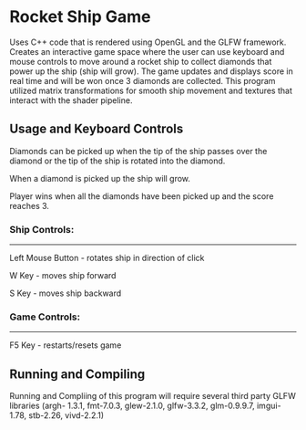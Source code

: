 # Rocket Ship Game

Uses C++ code that is rendered using OpenGL and the GLFW framework.
Creates an interactive game space where the user can use keyboard and mouse controls to move around a rocket ship to collect diamonds that power up the ship (ship will grow). The game updates and displays score in real time and will be won once 3 diamonds are collected. 
This program utilized matrix transformations for smooth ship movement and textures that interact with the shader pipeline.

## Usage and Keyboard Controls

Diamonds can be picked up when the tip of the ship passes over the diamond or the tip of the ship is rotated into the diamond.

When a diamond is picked up the ship will grow.

Player wins when all the diamonds have been picked up and the score reaches 3.

### Ship Controls:
-------------
Left Mouse Button - rotates ship in direction of click

W Key - moves ship forward

S Key - moves ship backward

### Game Controls:
-------------
F5 Key - restarts/resets game

## Running and Compiling
Running and Compliing of this program will require several third party GLFW libraries (argh- 1.3.1, fmt-7.0.3, glew-2.1.0, glfw-3.3.2, glm-0.9.9.7, imgui-1.78, stb-2.26, vivd-2.2.1)
